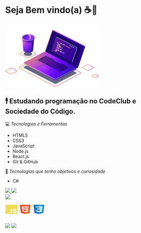 # Seja Bem vindo(a) ☕🍂
  <img src="computer-illustration.png" alt="icone-astronauta" width="300px" height="200px">

<div id="main">

  <div>
    <h2>🕴 Estudando programação no CodeClub e Sociedade do Código.</h2>
    <p>💻 <i>Tecnologias e Ferramentas</i></p>
    <ul>
      <li>HTML5</li>
      <li>CSS3</li>
      <li>JavaScript</li>
      <li>Node.js</li>
      <li>React.js</li>
      <li>Git & GitHub</li>
    </ul>
    <p>🧐 <i>Tecnologias que tenho objetivos e curiosidade</i></p>
    <ul>
      <li>C#</li>
    </ul>
  </div>
  

</div>


<div>
  <a href="https://github.com/011Jorge">
  <img height="180em" display="flex" src="https://github-readme-stats.vercel.app/api?username=011Jorge&show_icons=true&theme=tokyonight&include_all_commits=true&count_private=true"/>
  <img height="180em" src="https://github-readme-stats.vercel.app/api/top-langs/?username=011Jorge&layout=compact&langs_count=7&theme=tokyonight"/>
</div>


<a href="https://github.com/011Jorge">
  <img align="center" src="https://github-readme-stats.vercel.app/api/top-langs/?username=011Jorge&theme=tokyonight&hide_langs_below=1" />
</a>

<div style="display: inline_block"><br>
  <img align="center" alt="Jorge-Js" height="30" width="40" src="https://raw.githubusercontent.com/devicons/devicon/master/icons/javascript/javascript-plain.svg">
  <img align="center" alt="Jorge-HTML" height="30" width="40" src="https://raw.githubusercontent.com/devicons/devicon/master/icons/html5/html5-original.svg">
  <img align="center" alt="Jorge-CSS" height="30" width="40" src="https://raw.githubusercontent.com/devicons/devicon/master/icons/css3/css3-original.svg">
</div>

##

<div> 
  <a href="https://www.instagram.com/eaii_jorge/" target="_blank"><img src="https://img.shields.io/badge/-Instagram-%23E4405F?style=for-the-badge&logo=instagram&logoColor=white" target="_blank"></a>
  <a href="https://www.linkedin.com/in/jorge-vicente-07994a20a/" target="_blank"><img src="https://img.shields.io/badge/-LinkedIn-%230077B5?style=for-the-badge&logo=linkedin&logoColor=white" target="_blank"></a>

</div>

